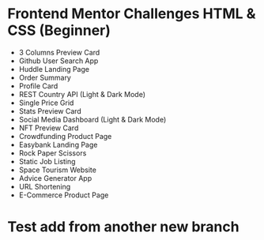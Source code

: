 # Frontend Mentor Challenges HTML & CSS (Beginner)
- 3 Columns Preview Card
- Github User Search App
- Huddle Landing Page
- Order Summary
- Profile Card
- REST Country API (Light & Dark Mode)
- Single Price Grid
- Stats Preview Card
- Social Media Dashboard (Light & Dark Mode)
- NFT Preview Card
- Crowdfunding Product Page
- Easybank Landing Page
- Rock Paper Scissors
- Static Job Listing
- Space Tourism Website
- Advice Generator App
- URL Shortening
- E-Commerce Product Page

# Test add from another new branch